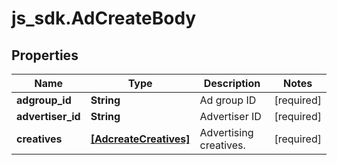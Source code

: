 # js_sdk.AdCreateBody

## Properties
Name | Type | Description | Notes
------------ | ------------- | ------------- | -------------
**adgroup_id** | **String** | Ad group ID | [required] 
**advertiser_id** | **String** | Advertiser ID | [required] 
**creatives** | [**[AdcreateCreatives]**](AdcreateCreatives.md) | Advertising creatives. | [required] 
